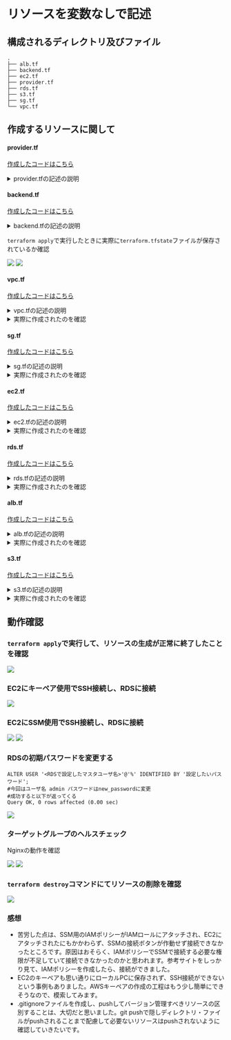 # リソースを変数なしで記述

## 構成されるディレクトリ及びファイル
```
.
├── alb.tf
├── backend.tf
├── ec2.tf
├── provider.tf
├── rds.tf
├── s3.tf
├── sg.tf
└── vpc.tf
```

## 作成するリソースに関して

#### provider.tf  
[作成したコードはこちら](../basic/provider.tf)
<details><summary>provider.tfの記述の説明</summary>

**aws provider**

* 今回使用するTerraformは`version1.9.5`(「1.×.×」以降のメジャーバージョン)なので、AWSプロバイダーバージョンもメジャーバージョンをサポートしている、3.0以降のバージョン(3.×.× 以降が対応する)に設定するように記述しました。

* 作成されるawsリージョンを`東京リージョン ap-northeast-1`に作成されるようにするため、デフォルトでAWSリソースを `ap-northeast-1`で作成されるように記述しました。

**http provider**
* EC2にアタッチするSG22番ポートの許可リソースをマイIPに設定するために記述しました。`.tfファイル`に直接記述するのはセキュアではなく間違えてgitに`push`されてしまったときに不正利用されるのを防ぐ意味で使用しています。SGグループ作成時にも詳しく、解説します。

**local provider**
* AWS上で生成したキーペアをEC2にSSH接続するために指定のlocalPCのパスに保存するために記述しました。.pemファイルでの保存とファイルのパーミッションも指定して保存しています。
</details>

#### backend.tf

[作成したコードはこちら](../basic/backend.tf)

<details><summary>backend.tfの記述の説明</summary>

* 今回は、S3バケット(バケット名`tf-basic-backup`)を作成し、このバケットに`terraform.tfstate`の内容を保存します。
* バケット内のバージョニングも有効に設定しています。
</details>

`terraform apply`で実行したときに実際に`terraform.tfstate`ファイルが保存されているか確認

![](images/backup-1.png)
![](images/backup-2.png)

#### vpc.tf

[作成したコードはこちら](../basic/vpc.tf)
<details><summary>vpc.tfの記述の説明</summary>

**VPC** 
IPv4 CIDR = `10.0.0.0/16` DNS ホスト名 = `有効` DNS 解決=`有効`  タグ値 `Name = tf-vpc`

**IGW**
作成したvpcに`アタッチ` タグ値 `name = tf-igw`

**PublicSubnet**

`ap-northeast-1a`に IPv4 CIDR = `10.0.0.0/20`　タグ値 `Name = tf-network-public-1a` で作成

`ap-northeast-1c`に IPv4 CIDR = `10.0.16.0/20`　タグ値 `Name = tf-network-public-1c` で作成

**PrivateSubnet**

`ap-northeast-1a`に IPv4 CIDR = `10.0.128.0/20`　タグ値 `Name = tf-network-private-1a` で作成

`ap-northeast-1c`に IPv4 CIDR = `10.0.144.0/20`　タグ値 `Name = tf-network-private-1c` で作成

**ルートテーブルを作成**

***PublicSubnetに関連付けるルートテーブル***

ルート
`0.0.0.0/0`,送信先`作成したigw`
`10.0.0.0/16`→作成したVPC IPv4 CIDR内での`local`
→デフォルト値なので、記述なしでも作成されるので今回は記述なし

タグ値 `Name = tf-rtb-public`　で作成

***PublicSubnetに関連付けを行う***

***PrivateSubnetに関連付けるルートテーブル***
* セキュアな設計にするため、１つずつルートテーブルをつくり、サブネットに関連付けをします

ルート
`10.0.0.0/16`→作成したVPC IPv4 CIDR内での`local`
→デフォルト値なので、記述なしでも作成されるので今回は記述なし

タグ値 `Name = tf-rtb-private-1a`　で作成

ルート
`10.0.0.0/16`→作成したVPC IPv4 CIDR内での`local`
→デフォルト値なので、記述なしでも作成されるので今回は記述なし

タグ値 `Name = tf-rtb-private-1c`　で作成

***PrivateSubnetに関連付けをする***

[基本的なネットワークをterraformで作成する](https://zenn.dev/ochi_shoichi/scraps/1e224c1501cc29)
[TerraformでAWS VPCを構築してみる](https://www.ios-net.co.jp/blog/20230405-910/)
[Terraformで構築するAWS](https://y-ohgi.com/introduction-terraform/handson/vpc/)

</details>

<details><summary>実際に作成されたのを確認</summary>

![](images/vpc-1.png)
![](images/vpc-2.png)
![](images/vpc-3.png)
![](images/vpc-4.png)
![](images/vpc-5.png)

</details>

#### sg.tf

[作成したコードはこちら](../basic/sg.tf)
<details><summary>sg.tfの記述の説明</summary>

[AWSのVPCとEC2を構築してみる](https://kacfg.com/terraform-vpc-ec2/)

***EC2にアタッチするsg***
インバウンド
|タイプ|プロトコル|ポート範囲|ソース|
| ---- | ---- | ---- | ---- |
|HTTP|TCP|80|0.0.0.0/0|
|SSH|TCP|22|マイIPアドレス|

アウトバウンド
|タイプ|プロトコル|ポート範囲|ソース|
| ---- | ---- | ---- | ---- |
|すべてのトラフィック|すべて|すべて|0.0.0.0/0|

* HTTPプロバイダーを使用して自分のIPアドレスを取得する過程で、data "http"ブロックでHTTPデータソースを定義して、外部urlからマイIPを取得する。
* 取得したIPアドレスに/32を追加してCIDR形式に変換し、ローカル変数my_ipに設定する。
* タグ値 `Name = tf-ec2-sg`　で作成

[SGマイIP許可を設定するために使用 ](https://zenn.dev/shz/articles/c1baf28b1fc222)

***RDSにアタッチするsg***
インバウンド
|タイプ|プロトコル|ポート範囲|ソース|
| ---- | ---- | ---- | ---- |
|MYSQL/Aurora|TCP|3306|EC2のSGを許可するリソース|

アウトバウンド
|タイプ|プロトコル|ポート範囲|ソース|
| ---- | ---- | ---- | ---- |
|すべてのトラフィック|すべて|すべて|0.0.0.0/0|

* タグ値 `Name = tf-rds-sg`　で作成

[RDSのSGをEC2のSGで許可するために使用](https://zenn.dev/kmukmu/articles/1cdd4287f52522#rds%E3%80%81security-group%EF%BC%88db%E7%94%A8%EF%BC%89%E3%81%AE%E8%A8%AD%E5%AE%9A)

***ALBにアタッチするsg***
インバウンド
|タイプ|プロトコル|ポート範囲|ソース|
| ---- | ---- | ---- | ---- |
|HTTP|TCP|80|0.0.0.0/0|

アウトバウンド
|タイプ|プロトコル|ポート範囲|ソース|
| ---- | ---- | ---- | ---- |
|すべてのトラフィック|すべて|すべて|0.0.0.0/0|

* タグ値 `Name = tf-elb-sg`　で作成
</details>

<details><summary>実際に作成されたのを確認</summary>

***EC2用セキュリティグループ***
![](images/sg-ec2-in.png)
![](images/sg-ec2-out.png)

***RDS用セキュリティグループ***
![](images/sg-rds-in.png)
![](images/sg-rds-out.png)

***ALB用セキュリティグループ***
![](images/sg-elb-in.png)
![](images/sg-elb-out.png)

</details>

#### ec2.tf

[作成したコードはこちら](../basic/ec2.tf)
<details><summary>ec2.tfの記述の説明</summary>

***キーペアの作成&ローカルPCのファイルに保存***

* tlsプロバイダの一つである、`tls_private_key`リソースを利用してキーペアを作成する。RSA暗号、4096ビットの秘密鍵/公開鍵のペアを作成。
* AWSのキーペアは公開鍵をopenssh形式で登録する
* キーペアをファイルとして保存したいので、localプロバイダを利用することでローカルにファイルとして保存する。

キーペアの作成＆ローカルへの保存を参考にしたサイト

[terraformを使用して、EC2のキーペアを作成する](https://tech.teshiblog.com/aws/terraform/terraform-create-ec2-keypair/)

***IAMロールの作成***

インスタンスが他のAWSリソースに指定された権限をもってアクセスできるようにする。(今回は、S3とSSMを使用できるようにする)

[terraform公式よりコードを引用](https://registry.terraform.io/providers/hashicorp/aws/latest/docs/resources/iam_role)

***IAMポリシーの作成***

指定したAWSリソース(S3とSSM)にアクセス許可するポリシーを作成

[terraform公式よりコードを引用](https://registry.terraform.io/providers/hashicorp/aws/latest/docs/resources/iam_policy)

[EC2からS3バケットを操作できるようにする](https://zenn.dev/shimiyu/articles/ca03e46a6136ec)

[Amazon S3のアクセスに必要な最低限のIAMポリシーの設定](https://www.jpcyber.com/support/minimal-iam-policy-to-access-amazon-s3)

[EC2にSSMを使用して接続する方法](https://dev.classmethod.jp/articles/ec2-access-with-session-manager/)

[TerraformでIAMロールとIAMポリシーを作成し、アタッチする方法](https://cloud5.jp/terraform-iam/)

***作成したIAMポリシー***を***IAMロール***にアタッチし、***インスタンスプロファイル***を作成。
***インスタンスプロファイル***を元にEC2インスタンスにアタッチします。

***EC2インスタンスの作成***

* 最新のAmazon Linux 2のAMI IDを取得してEC2を構築する
* インスタンスタイプ`t2.micro`
* AZは`ap-northeast-1`東京リージョンを選択
* EC2のSGは作成したSGにする
* パブリックIPの自動割当てはONにする。VPC上の設定で、DNSホスト名を有効にする設定 `enable_dns_hostnames = true`を記述しなければ生成されないので、`vpc.tf`の記述でこれも確認する。
* サブネットは作成した`PublicSubnet`の`north-east-1a`に配置
* SSH接続に使用するキーペアはTerraformで作成したキーペアを選択
* インスタンスプロファイルでEC2にIAMロールをアタッチ
* ユーザデータを使用し、`mysqlクライアント`と`nginx`をインストール。`nginx`は後に作成するターゲットグループのヘルスチェックのため、EC2起動時に自動起動するようにしておく。
* タグ値 `name = tf-main-ec2`

[Terraformで最新のAmazon Linux 2のAMI IDを取得してEC2を構築](https://dev.classmethod.jp/articles/launch-ec2-from-latest-amazon-linux2-ami-by-terraform/)

[EC2作成の設定値の参考](https://kacfg.com/terraform-vpc-ec2/)

[ユーザデータを参考にした、nginxをインストールしたEC２インスタンスを作成する](https://qiita.com/ramunauna/items/57bd4235b89c059b296f)

[IAMロールをEC2️インスタンスに割り当てる](https://cross-black777.hatenablog.com/entry/2015/12/04/233206)

***ElasticIP***を新たに作成し、EC2️にアタッチ

* タグ値 `name = tf-ec2-eip`

[ElasticIPの作成とインスタンスにアタッチ](https://itport.cloud/?p=19915#2-2)

</details>

<details><summary>実際に作成されたのを確認</summary>

***AWS上にキーペア作成を確認***
![](images/keypair-1.png)

***Localファイルに.pemファイルでキーペアの保存を確認***
![](images/keypair-2.png)

***IAMPolicy S3アクセス用***
![](images/iam-policy-s3.png)

***IAMPolicy SSM用***
![](images/iam-policy-ssm.png)

***IAMRole EC2用***
![](images/iam-role-1.png)

***IAMRoleに作成したIAMPolicy2つがアタッチされているか確認***
![](images/iam-role-2.png)

***EC2の作成を確認***

* キーペアが作成したもの`ec2-keypair.pem`であるか
* IAMRoleが作成したもの`test_role`がアタッチされているか
* SGが作成したもの`web-sg`が与えられているか
* パブリックIPv4 DNSが与えられているか
* ElasticIPがアタッチされているか

![](images/ec2-1.png)
![](images/ec2-2.png)
![](images/ec2-3.png)

</details>

#### rds.tf  
[作成したコードはこちら](../basic/rds.tf)
<details><summary>rds.tfの記述の説明</summary>

***サブネットグループの作成***
* 今回は、作成した`north-east-1a`と`north-east-1c`の`PrivateSubnet`を設定してサブネットグループを作成する。
* 名前は、`tf-test-rds`。

[サブネットグループ&RDSを作成](https://cloud5.jp/terraform-rds/)

***RDSの作成***

* 設定図は下記の表参照。

|設定項目|設定値|解説・備考|
| ---- | ---- | ---- | 
| allocated_storage  | 20|ストレージの割り当てサイズを指定。今回はコストを考慮して最小値を設定。|
| storage_type |gp2|  ストレージタイプを設定。 |
|engine| mysql|使用するDBエンジンを設定。今回はMySQL|
|engine_version|8.0|使用するDBエンジンバージョンを設定。今回は8.0を設定。|
|instance_class| db.t3.micro|使用するインスタンスクラスを設定。コストを考慮して最小スペックを選択。|
|identifier|tf-rds|インスタンス識別子を設定。今回は、tf-rdsを設定。|
|username|admin|ユーザ名を指定。|
|password|mypassword|初期値はmypasswordに設定。後ほど、RDSに接続した際、パスワードを手動で切り替え予定。|
|skip_final_snapshot |true|RDS削除時に、スナップショットをとるかを設定。trueの場合、とらないで削除。falseの場合、とって削除する。|
|vpc_security_group_ids| [aws_security_group.rds.id]|RDS用に関連付けるSGIDを設定。|
|db_subnet_group_name|aws_db_subnet_group.main.name|配置するDBインスタンス用サブネットグループを設定。|
|availability_zone| ap-northeast-1a|Single-AZ構成にするときのみ設定できる。今回は、東京リージョンのap-northeast-１aに設定。|
|multi_az |false|multi-AZにするかの設定。falseの場合は、single-AZ構成。trueの場合、multi-az構成にする。|

* 必要に応じて、その他のオプション設定をしてください。

[こちらを参照](https://github.com/tushiko23/CLI-AWS/blob/modify/cLI-command/cli-command-RDS.md)

[サブネットグループ&RDSを作成](https://cloud5.jp/terraform-rds/)

</details>

<details><summary>実際に作成されたのを確認</summary>

***サブネットグループ***
![](images/rds-subnetgroup.png)

***RDSの作成確認***
！[](images/rds.png)

</details>

#### alb.tf  
[作成したコードはこちら](../basic/alb.tf)
<details><summary>alb.tfの記述の説明</summary>

***ターゲットグループ***の作成

|設定項目|設定値|解説・備考|
| ---- | ---- | ---- | 
|  name  | test-target-group|ターゲットグループ名を指定。今回はtest-target-groupを設定。|
| target_type  |instance|  ターゲットタイプを設定。作成したEC2にALBを設定したいため、instanceを設定 |
|  protocol_version |HTTP1|  プロトコルバージョンの設定。デフォルトはHTTP1 |
|port |80|ポートを指定|
|protocol|HTTP|プロトコルを指定。|
|vpc_id|aws_vpc.main_vpc.id|作成したVPC_idを指定。|
|tags|Name = tf-test-target-group|タグ値を設定。|

***ヘルスチェック***
|設定項目|設定値|解説・備考|
| ---- | ---- | ---- | 
|interval |	30 |	ヘルスチェックを行う間隔。|
|path |	/ |	要件がないためデフォルト値。|
|port |	traffic-port |	要件がないためデフォルト値。 |
|protocol |	HTTP |	プロトコルの設定。|
|timeout |	5 |	タイムアウト値。 |
|healthy_threshold |	5 |	正常のしきい値。|
|unhealthy_threshold |	2 |	非正常のしきい値 |
|matcher |	200 |	成功コード。HTTPのみなので、200にした。HTTPSも入ると、300に設定する。|

***作成したターゲットグループにインスタンスを登録***

|設定項目|設定値|解説・備考|
| ---- | ---- | ---- | 
target_group_arn | aws_alb_target_group.test_target_group.arn|	作成したターゲットグループのARNを指定 |
|target_id | aws_instance.main_ec2.id | 作成したEC2インスタンスIDを指定 |

***ALBの作成***

|設定項目|設定値|解説・備考|
| ---- | ---- | ---- | 
|name  | test-alb-tf|	ALBの名前を設定。ここでは、test-alb-tfを設定。|
|internal |	false |	外部に公開するアプリケーションを想定しているため。|
|load_balancer_type |	application |	ロードバランサの種類はALBを指定。|
|security_groups | aws_security_group.elb.id|	ALB用に作成したSGを指定。必ず記述するときは、[]をつけること。 |
|subnets |aws_subnet.public_1a.id,aws_subnet.public_1c.id|	作成した2つのパブリックサブネットを指定。必ず記述するときは、[]をつけること。|
|ip_address_type |	ipv4 |	ipv6を使用しないためipv4のみ指定。|
|tags |	name = "tf-test-alb" |	タグを設定。今回は、tf-test-albを指定。|

***リスナールールの設定***

|設定項目|設定値|解説・備考|
| ---- | ---- | ---- | 
|load_balancer_arn | aws_alb.test_alb.arn |	ALBのARNを指定。|
|port |	80 |	ポートを設定。|
|protocol   |	HTTP |	プロトコルを設定。|
|default_action | 	type = forward          target_group_arn =  aws_alb_target_group.test_target_group.arn |	作成したターゲットグループのARNを指定。|

[参考サイト](https://cloud5.jp/terraform-alb/#4-2-)

</details>

<details><summary>実際に作成されたのを確認</summary>

***ターゲットグループ(インスタンスの登録も確認)***
![](images/targetgroup-1.png)
![](images/targetgroup-2.png)

***ALBのリスナールールとセキュリティグループの関連付け***
![](images/alb-1.png)
![](images/alb-2.png)
![](images/alb-3.png)

</details>

#### s3.tf  
[作成したコードはこちら](../basic/s3.tf)
<details><summary>s3.tfの記述の説明</summary>

* バケット作成。タグ値`name = test-s3-bucket`
* `aws_s3_bucket_public_access_block`パプリックアクセスを****バケット単位**** でブロックする設定。
* `aws_s3_account_public_access_block`パブリックアクセスを****アカウント単位****でブロックにする設定。
* オンにする場合は`true`をオフにする場合は`false`を選択する。

`block_public_acls`
「新しいアクセスコントロールリスト (ACL) を介して付与されたバケットとオブジェクトへのパブリックアクセスをブロックする」

`ignore_public_acls`
「任意のアクセスコントロールリスト (ACL) を介して付与されたバケットとオブジェクトへのパブリックアクセスをブロックする」

`block_public_policy`
「新しいパブリックバケットポリシーまたはアクセスポイントポリシーを介して付与されたバケットとオブジェクトへのパブリックアクセスをブロックする」

`restrict_public_buckets`
「任意のパブリックバケットポリシーまたはアクセスポイントポリシーを介したバケットとオブジェクトへのパブリックアクセスとクロスアカウントアクセスをブロックする」

コードの設定では、アカウントレベルではパブリックアクセスを許可し、バケットパブリックアクセスをブロックしている設定を行っている。
なお、コードの表記がない場合はデフォルトでパプリックアクセスをオフになっている。

[S3のバケットのブロックパブリックアクセスを設定](https://zenn.dev/hige/articles/01b69444ccaa3d)

[S3のアカウントのブロックパブリックアクセスを設定](https://blog-benri-life.com/terraform-aws-s3-account-public-access-block/)

***バージョニングを有効化***

* 作成したバケット名を指定し、versioning_configuration status = "Enabled"で有効化する。

[バージョニングを有効化にする設定](https://registry.terraform.io/providers/hashicorp/aws/latest/docs/resources/s3_bucket_versioning)

</details>

<details><summary>実際に作成されたのを確認</summary>

***S3バケット作成＆バージョニング有効設定がオンになっているか確認***
![](images/s3-1.png)

***S3のバケットのブロックパブリックアクセス設定がオンになっているか確認***
![](images/s3-2.png)

***S3のバケットのブロックパブリックアクセス設定がオフになっているか確認***
![](images/s3-3.png)

</details>


## 動作確認

### `terraform apply`で実行して、リソースの生成が正常に終了したことを確認

![](images/apply-1.png)

### EC2にキーペア使用でSSH接続し、RDSに接続
![](images/check-1.png)

### EC2にSSM使用でSSH接続し、RDSに接続
![](images/check-2.png)
![](images/check-3.png)

### RDSの初期パスワードを変更する

```
ALTER USER '<RDSで設定したマスタユーザ名>'@'%' IDENTIFIED BY '設定したいパスワード';
#今回はユーザ名 admin パスワードはnew_passwordに変更
#成功すると以下が返ってくる
Query OK, 0 rows affected (0.00 sec)
```
![](images/check-4.png)

### ターゲットグループのヘルスチェック
Nginxの動作を確認

![](images/check-5.png)
![](images/targetgroup-1.png)

### `terraform destroy`コマンドにてリソースの削除を確認
![](images/destroy-1.png)

### 感想
* 苦労した点は、SSM用のIAMポリシーがIAMロールにアタッチされ、EC2にアタッチされたにもかかわらず、SSMの接続ボタンが作動せず接続できなかったところです。原因はおそらく、IAMポリシーでSSMで接続する必要な権限が不足していて接続できなかったのかと思われます。参考サイトをしっかり見て、IAMポリシーを作成したら、接続ができました。
* EC2のキーペアも思い通りにローカルPCに保存されず、SSH接続ができないという事例もありました。AWSキーペアの作成の工程はもう少し簡単にできそうなので、模索してみます。
* .gitignoreファイルを作成し、pushしてバージョン管理すべきリソースの区別することは、大切だと思いました。git pushで隠しディレクトリ・ファイルがpushされることまで配慮して必要ないリソースはpushされないように確認していきたいです。